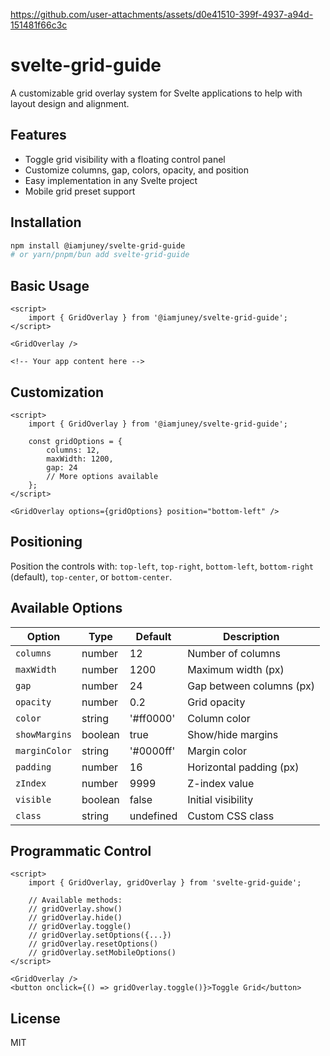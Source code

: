 https://github.com/user-attachments/assets/d0e41510-399f-4937-a94d-151481f66c3c

# svelte-grid-guide

A customizable grid overlay system for Svelte applications to help with layout design and alignment.

## Features

- Toggle grid visibility with a floating control panel
- Customize columns, gap, colors, opacity, and position
- Easy implementation in any Svelte project
- Mobile grid preset support

## Installation

```bash
npm install @iamjuney/svelte-grid-guide
# or yarn/pnpm/bun add svelte-grid-guide
```

## Basic Usage

```svelte
<script>
	import { GridOverlay } from '@iamjuney/svelte-grid-guide';
</script>

<GridOverlay />

<!-- Your app content here -->
```

## Customization

```svelte
<script>
	import { GridOverlay } from '@iamjuney/svelte-grid-guide';

	const gridOptions = {
		columns: 12,
		maxWidth: 1200,
		gap: 24
		// More options available
	};
</script>

<GridOverlay options={gridOptions} position="bottom-left" />
```

## Positioning

Position the controls with: `top-left`, `top-right`, `bottom-left`, `bottom-right` (default), `top-center`, or `bottom-center`.

## Available Options

| Option        | Type    | Default   | Description              |
| ------------- | ------- | --------- | ------------------------ |
| `columns`     | number  | 12        | Number of columns        |
| `maxWidth`    | number  | 1200      | Maximum width (px)       |
| `gap`         | number  | 24        | Gap between columns (px) |
| `opacity`     | number  | 0.2       | Grid opacity             |
| `color`       | string  | '#ff0000' | Column color             |
| `showMargins` | boolean | true      | Show/hide margins        |
| `marginColor` | string  | '#0000ff' | Margin color             |
| `padding`     | number  | 16        | Horizontal padding (px)  |
| `zIndex`      | number  | 9999      | Z-index value            |
| `visible`     | boolean | false     | Initial visibility       |
| `class`       | string  | undefined | Custom CSS class         |

## Programmatic Control

```svelte
<script>
	import { GridOverlay, gridOverlay } from 'svelte-grid-guide';

	// Available methods:
	// gridOverlay.show()
	// gridOverlay.hide()
	// gridOverlay.toggle()
	// gridOverlay.setOptions({...})
	// gridOverlay.resetOptions()
	// gridOverlay.setMobileOptions()
</script>

<GridOverlay />
<button onclick={() => gridOverlay.toggle()}>Toggle Grid</button>
```

## License

MIT
